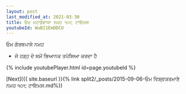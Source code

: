 ```yaml
---
layout: post
last_modified_at: 2021-03-30
title: ਓਮ ਮਹਾਡੇਵਾਯਾ ਨਮਹ ੧੦੮ ਟਾਇਮਸ
youtubeId: WuBI1EmDDCU
---
```

 
 
 ਓਮ ਗੋਰਥਪਾਸੇ ਨਮਹ  
 
 -  ਜੋ ਹੜ੍ਹ ਦੇ ਸਮੇਂ ਭਿਆਨਕ ਤਪੱਸਿਆ ਕਰਦਾ ਹੈ 
 
  
 
  
 
 
 
 
 
 


{% include youtubePlayer.html id=page.youtubeId %}
 
[Next]({{ site.baseurl }}{% link  split2/_posts/2015-09-06-ਓਮ ਵਿਸ਼੍ਵਕਰਮਾਣੇ ਨਮਹ ੧੦੮ ਟਾਇਮਸ.md%})
 
